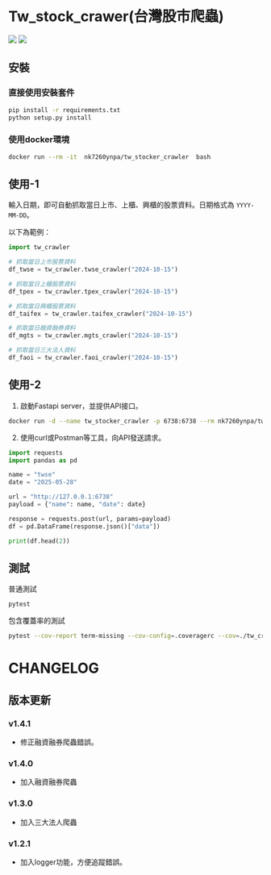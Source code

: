 # Tw_stock_crawer(台灣股市爬蟲)
![](https://img.shields.io/static/v1?label=python&message=3.8>=&color=blue)
[![](https://img.shields.io/static/v1?label=license&message=MIT&color=green)](./License.txt)

## 安裝

### 直接使用安裝套件
```bash
pip install -r requirements.txt
python setup.py install
```

### 使用docker環境
```bash
docker run --rm -it  nk7260ynpa/tw_stocker_crawler  bash
```

## 使用-1

輸入日期，即可自動抓取當日上市、上櫃、興櫃的股票資料。日期格式為 `YYYY-MM-DD`。

以下為範例：

```python
import tw_crawler

# 抓取當日上市股票資料
df_twse = tw_crawler.twse_crawler("2024-10-15")

# 抓取當日上櫃股票資料
df_tpex = tw_crawler.tpex_crawler("2024-10-15")

# 抓取當日興櫃股票資料
df_taifex = tw_crawler.taifex_crawler("2024-10-15")

# 抓取當日融資融券資料
df_mgts = tw_crawler.mgts_crawler("2024-10-15")

# 抓取當日三大法人資料
df_faoi = tw_crawler.faoi_crawler("2024-10-15")
```

## 使用-2
1. 啟動Fastapi server，並提供API接口。

```bash
docker run -d --name tw_stocker_crawler -p 6738:6738 --rm nk7260ynpa/tw_stocker_crawler:latest
```
2. 使用curl或Postman等工具，向API發送請求。
```python
import requests
import pandas as pd

name = "twse"
date = "2025-05-28"

url = "http://127.0.0.1:6738"
payload = {"name": name, "date": date}

response = requests.post(url, params=payload)
df = pd.DataFrame(response.json()["data"])

print(df.head(2))
```

## 測試
普通測試
```bash
pytest
```
包含覆蓋率的測試
```bash
pytest --cov-report term-missing --cov-config=.coveragerc --cov=./tw_crawler test/
```

# CHANGELOG
## 版本更新
### v1.4.1
- 修正融資融券爬蟲錯誤。
### v1.4.0
- 加入融資融券爬蟲
### v1.3.0
- 加入三大法人爬蟲
### v1.2.1
- 加入logger功能，方便追蹤錯誤。